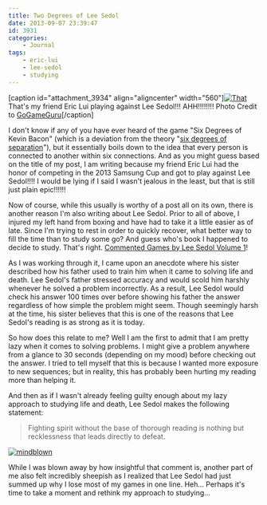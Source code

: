 ```yaml
---
title: Two Degrees of Lee Sedol
date: 2013-09-07 23:39:47
id: 3931
categories:
	- Journal
tags:
	- eric-lui
	- lee-sedol
	- studying
---
```


[caption id="attachment_3934" align="aligncenter" width="560"][![That](http://www.bengozen.com/wp-content/uploads/2013/09/Lee-Sedol-Eric-Lui-2013-Samsung-Cup.jpg)](http://www.bengozen.com/wp-content/uploads/2013/09/Lee-Sedol-Eric-Lui-2013-Samsung-Cup.jpg) That's my friend Eric Lui playing against Lee Sedol!!! AHH!!!!!!!! Photo Credit to [GoGameGuru](http://gogameguru.com/2013-samsung-cup-group-stage-wrap-up/)[/caption]

I don't know if any of you have ever heard of the game "Six Degrees of Kevin Bacon" (which is a deviation from the theory "[six degrees of separation](http://en.wikipedia.org/wiki/Six_degrees_of_separation)"), but it essentially boils down to the idea that every person is connected to another within six connections. And as you might guess based on the title of my post, I am writing because my friend Eric Lui had the honor of competing in the 2013 Samsung Cup and got to play against Lee Sedol!!!! I would be lying if I said I wasn't jealous in the least, but that is still just plain epic!!!!!!

Now of course, while this usually is worthy of a post all on its own, there is another reason I'm also writing about Lee Sedol. Prior to all of above, I injured my left hand from boxing and have had to take it a little easier as of late. Since I'm trying to rest in order to quickly recover, what better way to fill the time than to study some go? And guess who's book I happened to decide to study. That's right. [Commented Games by Lee Sedol Volume 1](http://shop.gogameguru.com/commented-games-by-lee-sedol-1/?acc=e4da3b7fbbce2345d7772b0674a318d5 "GoGamGuru Commented Games by Lee Sedol Vol 1 Purchase Link")!

As I was working through it, I came upon an anecdote where his sister described how his father used to train him when it came to solving life and death. Lee Sedol's father stressed accuracy and would scold him harshly whenever he solved a problem incorrectly. As a result, Lee Sedol would check his answer 100 times over before showing his father the answer regardless of how simple the problem might seem. Though seemingly harsh at the time, his sister believes that this is one of the reasons that Lee Sedol's reading is as strong as it is today.

So how does this relate to me? Well I am the first to admit that I am pretty lazy when it comes to solving problems. I might give a problem anywhere from a glance to 30 seconds (depending on my mood) before checking out the answer. I tried to tell myself that this is because I wanted more exposure to new sequences; but in reality, this has probably been hurting my reading more than helping it.

And then as if I wasn't already feeling guilty enough about my lazy approach to studying life and death, Lee Sedol makes the following statement:
> Fighting spirit without the base of thorough reading is nothing but recklessness that leads directly to defeat.

[![mindblown](http://www.bengozen.com/wp-content/uploads/2013/09/mindblown.jpg)](http://www.bengozen.com/wp-content/uploads/2013/09/mindblown.jpg)

While I was blown away by how insightful that comment is, another part of me also felt incredibly sheepish as I realized that Lee Sedol had just summed up why I lose most of my games in one line. Heh... Perhaps it's time to take a moment and rethink my approach to studying...